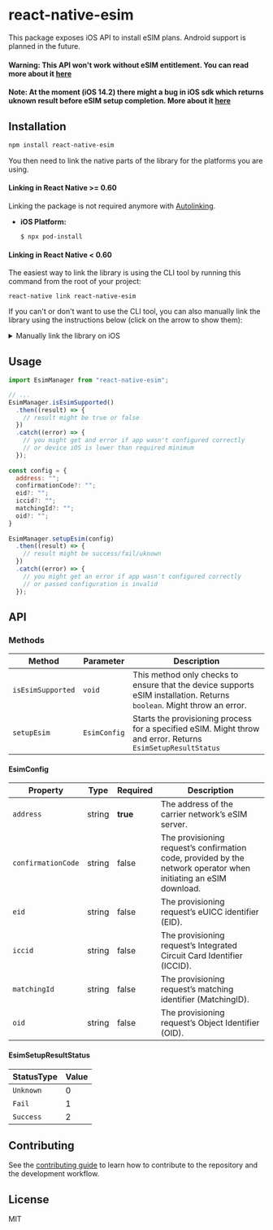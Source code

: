 # react-native-esim

This package exposes iOS API to install eSIM plans. Android support is planned in the future.
#### Warning: This API won't work without eSIM entitlement. You can read more about it [here](https://stackoverflow.com/a/60162323)
#### Note: At the moment (iOS 14.2) there might a bug in iOS sdk which returns uknown result before eSIM setup completion. More about it [here](https://developer.apple.com/forums/thread/662001)

## Installation

```sh
npm install react-native-esim
```

You then need to link the native parts of the library for the platforms you are using.

#### Linking in React Native >= 0.60

Linking the package is not required anymore with [Autolinking](https://github.com/react-native-community/cli/blob/master/docs/autolinking.md).

- **iOS Platform:**

  `$ npx pod-install`

#### Linking in React Native < 0.60

The easiest way to link the library is using the CLI tool by running this command from the root of your project:

```
react-native link react-native-esim
```

If you can't or don't want to use the CLI tool, you can also manually link the library using the instructions below (click on the arrow to show them):

<details>
<summary>Manually link the library on iOS</summary>

Either follow the [instructions in the React Native documentation](https://facebook.github.io/react-native/docs/linking-libraries-ios#manual-linking) to manually link the framework or link using [Cocoapods](https://cocoapods.org) by adding this to your `Podfile`:

```ruby
pod 'react-native-esim', :path => '../node_modules/react-native-esim'
```

</details>

## Usage

```js
import EsimManager from "react-native-esim";

// ...
EsimManager.isEsimSupported()
  .then((result) => {
    // result might be true or false
  })
  .catch((error) => {
    // you might get and error if app wasn't configured correctly
    // or device iOS is lower than required minimum
  });
  
const config = {
  address: "";
  confirmationCode?: "";
  eid?: "";
  iccid?: "";
  matchingId?: "";
  oid?: "";
}
  
EsimManager.setupEsim(config)
  .then((result) => {
    // result might be success/fail/uknown
  })
  .catch((error) => {
    // you might get an error if app wasn't configured correctly
    // or passed configuration is invalid
  });
```

## API

### Methods

| **Method**        | **Parameter**                | **Description**                                                             |
|-------------------|------------------------------|-----------------------------------------------------------------------------|
| `isEsimSupported` | `void`                       | This method only checks to ensure that the device supports eSIM installation. Returns `boolean`. Might throw an error. |
| `setupEsim`       | `EsimConfig`                 | Starts the provisioning process for a specified eSIM. Might throw and error. Returns `EsimSetupResultStatus` |

#### EsimConfig

| **Property**       | **Type** | **Required** | **Description** |
|--------------------|----------|--------------|-----------------|
| `address`          | string   | **true**     | The address of the carrier network’s eSIM server. |
| `confirmationCode` | string   | false        | The provisioning request’s confirmation code, provided by the network operator when initiating an eSIM download. |
| `eid`              | string   | false        | The provisioning request’s eUICC identifier (EID). |
| `iccid`            | string   | false        | The provisioning request’s Integrated Circuit Card Identifier (ICCID). |
| `matchingId`       | string   | false        | The provisioning request’s matching identifier (MatchingID). |
| `oid`              | string   | false        | The provisioning request’s Object Identifier (OID). |

#### EsimSetupResultStatus

| **StatusType** | **Value** |
|----------------|-----------|
| `Unknown`      | 0         |
| `Fail`      | 1         |
| `Success`      | 2         |

## Contributing

See the [contributing guide](CONTRIBUTING.md) to learn how to contribute to the repository and the development workflow.

## License

MIT

